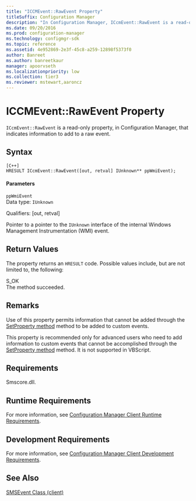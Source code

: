 ```yaml
---
title: "ICCMEvent::RawEvent Property"
titleSuffix: Configuration Manager
description: "In Configuration Manager, ICcmEvent::RawEvent is a read-only property that indicates information to add to a raw event."
ms.date: 09/20/2016
ms.prod: configuration-manager
ms.technology: configmgr-sdk
ms.topic: reference
ms.assetid: 4e952869-2e3f-45c8-a259-12898f5373f0
author: Banreet
ms.author: banreetkaur
manager: apoorvseth
ms.localizationpriority: low
ms.collection: tier3
ms.reviewer: mstewart,aaroncz 
---
```

# ICCMEvent::RawEvent Property
`ICcmEvent::RawEvent` is a read-only property, in Configuration Manager, that indicates information to add to a raw event.  

## Syntax  

```  
[C++]  
HRESULT ICcmEvent::RawEvent([out, retval] IUnknown** ppWmiEvent);  
```  

#### Parameters  
 `ppWmiEvent`  
 Data type: `IUnknown`  

 Qualifiers: [out, retval]  

 Pointer to a pointer to the `IUnknown` interface of the internal Windows Management Instrumentation (WMI) event.  

## Return Values  
 The property returns an `HRESULT` code. Possible values include, but are not limited to, the following:  

 S_OK  
 The method succeeded.  

## Remarks  
 Use of this property permits information that cannot be added through the [SetProperty method](../../../../../develop/reference/core/servers/manage/iccmevent--setproperty-method.md) method to be added to custom events.  

 This property is recommended only for advanced users who need to add information to custom events that cannot be accomplished through the [SetProperty method](../../../../../develop/reference/core/servers/manage/iccmevent--setproperty-method.md) method. It is not supported in VBScript.  

## Requirements  
 Smscore.dll.  

## Runtime Requirements  
 For more information, see [Configuration Manager Client Runtime Requirements](../../../../../develop/core/reqs/client-runtime-requirements.md).  

## Development Requirements  
 For more information, see [Configuration Manager Client Development Requirements](../../../../../develop/core/reqs/client-development-requirements.md).  

## See Also  
 [SMSEvent Class (client)](../../../../../develop/reference/core/servers/manage/smsevent-class.md)
